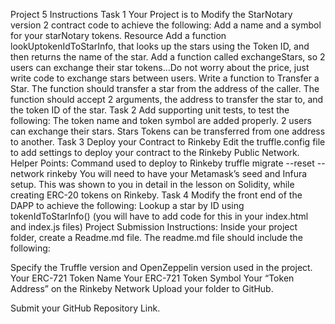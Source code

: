 Project 5 Instructions
Task 1
Your Project is to Modify the StarNotary version 2 contract code to achieve the following:
Add a name and a symbol for your starNotary tokens. Resource
Add a function lookUptokenIdToStarInfo, that looks up the stars using the Token ID, and then returns the name of the star.
Add a function called exchangeStars, so 2 users can exchange their star tokens...Do not worry about the price, just write code to exchange stars between users.
Write a function to Transfer a Star. The function should transfer a star from the address of the caller. The function should accept 2 arguments, the address to transfer the star to, and the token ID of the star.
Task 2
Add supporting unit tests, to test the following:
The token name and token symbol are added properly.
2 users can exchange their stars.
Stars Tokens can be transferred from one address to another.
Task 3
Deploy your Contract to Rinkeby
Edit the truffle.config file to add settings to deploy your contract to the Rinkeby Public Network.
Helper Points:
Command used to deploy to Rinkeby truffle migrate --reset --network rinkeby
You will need to have your Metamask’s seed and Infura setup.
This was shown to you in detail in the lesson on Solidity, while creating ERC-20 tokens on Rinkeby.
Task 4
Modify the front end of the DAPP to achieve the following:
Lookup a star by ID using tokenIdToStarInfo() (you will have to add code for this in your index.html and index.js files)
Project Submission Instructions:
Inside your project folder, create a Readme.md file. The readme.md file should include the following:

Specify the Truffle version and OpenZeppelin version used in the project.
Your ERC-721 Token Name
Your ERC-721 Token Symbol
Your “Token Address” on the Rinkeby Network
Upload your folder to GitHub.

Submit your GitHub Repository Link.
